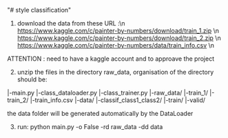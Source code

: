 "# style classification" 


1. download the data from these URL :\n
https://www.kaggle.com/c/painter-by-numbers/download/train_1.zip \n
https://www.kaggle.com/c/painter-by-numbers/download/train_2.zip \n
https://www.kaggle.com/c/painter-by-numbers/data/train_info.csv \n

ATTENTION : need to have a kaggle account and to approave the project

2. unzip the files in the directory raw_data, organisation of the directory should be:

|-main.py
|-class_dataloader.py
|-class_trainer.py
|-raw_data/
    |-train_1/
    |-train_2/
    |-train_info.csv
|-data/
    |-classif_class1_class2/
        |-train/
        |-valid/
        
 the data folder will be generated automatically by the DataLoader


3. run: python main.py -o False -rd raw_data -dd data

